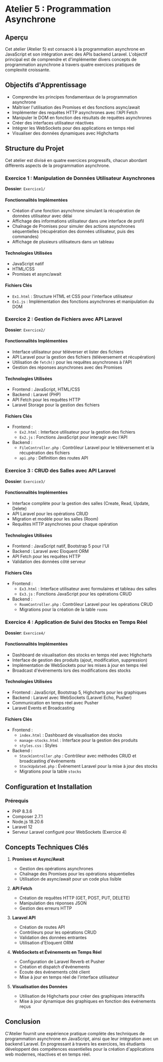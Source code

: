 # Atelier 5 : Programmation Asynchrone

## Aperçu

Cet atelier (Atelier 5) est consacré à la programmation asynchrone en JavaScript et son intégration avec des APIs backend Laravel. L'objectif principal est de comprendre et d'implémenter divers concepts de programmation asynchrone à travers quatre exercices pratiques de complexité croissante.

## Objectifs d'Apprentissage

- Comprendre les principes fondamentaux de la programmation asynchrone
- Maîtriser l'utilisation des Promises et des fonctions async/await
- Implémenter des requêtes HTTP asynchrones avec l'API Fetch
- Manipuler le DOM en fonction des résultats de requêtes asynchrones
- Créer des interfaces utilisateur réactives
- Intégrer les WebSockets pour des applications en temps réel
- Visualiser des données dynamiques avec Highcharts

## Structure du Projet

Cet atelier est divisé en quatre exercices progressifs, chacun abordant différents aspects de la programmation asynchrone.

### Exercice 1 : Manipulation de Données Utilisateur Asynchrones

**Dossier**: `Exercice1/`

#### Fonctionnalités Implémentées
- Création d'une fonction asynchrone simulant la récupération de données utilisateur avec délai
- Affichage des informations utilisateur dans une interface de profil
- Chaînage de Promises pour simuler des actions asynchrones séquentielles (récupération des données utilisateur, puis des commandes)
- Affichage de plusieurs utilisateurs dans un tableau

#### Technologies Utilisées
- JavaScript natif
- HTML/CSS
- Promises et async/await

#### Fichiers Clés
- `Ex1.html` : Structure HTML et CSS pour l'interface utilisateur
- `Ex1.js` : Implémentation des fonctions asynchrones et manipulation du DOM

### Exercice 2 : Gestion de Fichiers avec API Laravel

**Dossier**: `Exercice2/`

#### Fonctionnalités Implémentées
- Interface utilisateur pour téléverser et lister des fichiers
- API Laravel pour la gestion des fichiers (téléversement et récupération)
- Utilisation de `fetch()` pour les requêtes asynchrones à l'API
- Gestion des réponses asynchrones avec des Promises

#### Technologies Utilisées
- Frontend : JavaScript, HTML/CSS
- Backend : Laravel (PHP)
- API Fetch pour les requêtes HTTP
- Laravel Storage pour la gestion des fichiers

#### Fichiers Clés
- Frontend :
  - `Ex2.html` : Interface utilisateur pour la gestion des fichiers
  - `Ex2.js` : Fonctions JavaScript pour interagir avec l'API
- Backend :
  - `FileController.php` : Contrôleur Laravel pour le téléversement et la récupération des fichiers
  - `api.php` : Définition des routes API

### Exercice 3 : CRUD des Salles avec API Laravel

**Dossier**: `Exercice3/`

#### Fonctionnalités Implémentées
- Interface complète pour la gestion des salles (Create, Read, Update, Delete)
- API Laravel pour les opérations CRUD
- Migration et modèle pour les salles (Room)
- Requêtes HTTP asynchrones pour chaque opération

#### Technologies Utilisées
- Frontend : JavaScript natif, Bootstrap 5 pour l'UI
- Backend : Laravel avec Eloquent ORM
- API Fetch pour les requêtes HTTP
- Validation des données côté serveur

#### Fichiers Clés
- Frontend :
  - `Ex3.html` : Interface utilisateur avec formulaires et tableau des salles
  - `Ex3.js` : Fonctions JavaScript pour les opérations CRUD
- Backend :
  - `RoomController.php` : Contrôleur Laravel pour les opérations CRUD
  - Migrations pour la création de la table `rooms`

### Exercice 4 : Application de Suivi des Stocks en Temps Réel

**Dossier**: `Exercice4/`

#### Fonctionnalités Implémentées
- Dashboard de visualisation des stocks en temps réel avec Highcharts
- Interface de gestion des produits (ajout, modification, suppression)
- Implémentation de WebSockets pour les mises à jour en temps réel
- Broadcast d'événements lors des modifications des stocks

#### Technologies Utilisées
- Frontend : JavaScript, Bootstrap 5, Highcharts pour les graphiques
- Backend : Laravel avec WebSockets (Laravel Echo, Pusher)
- Communication en temps réel avec Pusher
- Laravel Events et Broadcasting

#### Fichiers Clés
- Frontend :
  - `index.html` : Dashboard de visualisation des stocks
  - `manage-stocks.html` : Interface pour la gestion des produits
  - `styles.css` : Styles
- Backend :
  - `StockController.php` : Contrôleur avec méthodes CRUD et broadcasting d'événements
  - `StockUpdated.php` : Événement Laravel pour la mise à jour des stocks
  - Migrations pour la table `stocks`

## Configuration et Installation

### Prérequis
- PHP 8.3.6
- Composer 2.7.1
- Node.js 18.20.6
- Laravel 12
- Serveur Laravel configuré pour WebSockets (Exercice 4)

## Concepts Techniques Clés

1. **Promises et Async/Await**
   - Gestion des opérations asynchrones
   - Chaînage des Promises pour les opérations séquentielles
   - Utilisation de async/await pour un code plus lisible

2. **API Fetch**
   - Création de requêtes HTTP (GET, POST, PUT, DELETE)
   - Manipulation des réponses JSON
   - Gestion des erreurs HTTP

3. **Laravel API**
   - Création de routes API
   - Contrôleurs pour les opérations CRUD
   - Validation des données entrantes
   - Utilisation d'Eloquent ORM

4. **WebSockets et Événements en Temps Réel**
   - Configuration de Laravel Reverb et Pusher
   - Création et dispatch d'événements
   - Écoute des événements côté client
   - Mise à jour en temps réel de l'interface utilisateur

5. **Visualisation des Données**
   - Utilisation de Highcharts pour créer des graphiques interactifs
   - Mise à jour dynamique des graphiques en fonction des événements reçus

## Conclusion

C'Atelier fournit une expérience pratique complète des techniques de programmation asynchrone en JavaScript, ainsi que leur intégration avec un backend Laravel. En progressant à travers les exercices, les étudiants développent des compétences essentielles pour la création d'applications web modernes, réactives et en temps réel.
